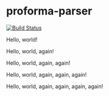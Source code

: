 # proforma-parser
[![Build Status](https://travis-ci.com/FlyBase/harvdev-proforma-parser.svg?token=7Nvc5gEdzuNraK13EL3s&branch=develop)](https://travis-ci.com/FlyBase/harvdev-proforma-parser)

Hello, world!

Hello, world, again!

Hello, world, again, again!

Hello, world, again, again, again!

Hello, world, again, again, again, again!
